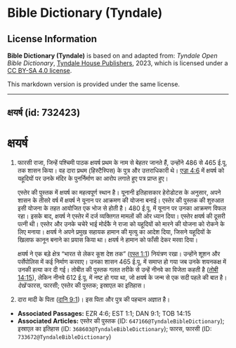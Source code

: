# Bible Dictionary (Tyndale)

## License Information

**Bible Dictionary (Tyndale)** is based on and adapted from: _Tyndale Open Bible Dictionary_, [Tyndale House Publishers](https://tyndaleopenresources.com/), 2023, which is licensed under a [CC BY-SA 4.0 license](https://creativecommons.org/licenses/by-sa/4.0/legalcode.en).

This markdown version is provided under the same license.



--------------------------------

## क्षयर्ष (id: 732423)

क्षयर्ष
=======

1. फारसी राजा, जिन्हें पश्चिमी पाठक क्षयर्ष प्रथम के नाम से बेहतर जानते हैं, उन्होंने 486 से 465 ई.पू. तक शासन किया। वह दारा प्रथम (हिस्टैस्पिस) के पुत्र और उत्तराधिकारी थे। [एज्रा 4:6](https://ref.ly/Ezra4:6) में क्षयर्ष को यहूदियों पर उनके मंदिर के पुनर्निर्माण का आरोप लगाते हुए पत्र प्राप्त हुए।

    एस्तेर की पुस्तक में क्षयर्ष का महत्वपूर्ण स्थान है। यूनानी इतिहासकार हेरोडोटस के अनुसार, अपने शासन के तीसरे वर्ष में क्षयर्ष ने यूनान पर आक्रमण की योजना बनाई। एस्तेर की पुस्तक की शुरुआत इसी योजना के तहत आयोजित एक भोज से होती है। 480 ई.पू. में यूनान पर उनका आक्रमण विफल रहा। इसके बाद, क्षयर्ष ने एस्तेर में दर्ज व्यक्तिगत मामलों की ओर ध्यान दिया। एस्तेर क्षयर्ष की दूसरी पत्नी थी। एस्तेर और उनके चचेरे भाई मोर्दकै ने राजा को यहूदियों को मारने की योजना को रोकने के लिए मनाया। क्षयर्ष ने अपने प्रमुख सहायक हामान की मृत्यु का आदेश दिया, जिसने यहूदियों के खिलाफ कानून बनाने का प्रयास किया था। क्षयर्ष ने हामान को फाँसी देकर मरवा दिया।

    क्षयर्ष ने एक बड़े क्षेत्र “भारत से लेकर कूश देश तक” ([एस्त 1:1](https://ref.ly/Esth1:1)) नियंत्रण रखा। उन्होंने शूशन और पर्सेपोलिस में कई निर्माण करवाए। उनका शासन 465 ई.पू. में समाप्त हो गया जब उनके शयनकक्ष में उनकी हत्या कर दी गई। तोबीत की पुस्तक गलत तरीके से उन्हें नीनवे का विजेता कहती है ([तोबी 14:15](https://ref.ly/Tob14:15)), लेकिन नीनवे 612 ई.पू. में नष्ट हो गया था, जो क्षयर्ष के जन्म से एक सदी पहले की बात है। *देखें* फारस, फारसी; एस्तेर की पुस्तक; इस्राएल का इतिहास।

2. दारा मादी के पिता ([दानि 9:1](https://ref.ly/Dan9:1))। इस पिता और पुत्र की पहचान अज्ञात है।

* **Associated Passages:** EZR 4:6; EST 1:1; DAN 9:1; TOB 14:15
* **Associated Articles:** एस्तेर की पुस्तक (ID: `647166@TyndaleBibleDictionary`); इस्राएल का इतिहास  (ID: `368603@TyndaleBibleDictionary`); फारस, फारसी (ID: `733672@TyndaleBibleDictionary`)

